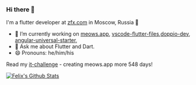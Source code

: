 ### Hi there 👋

I'm a flutter developer at [zfx.com](https://zfx.com) in Moscow, Russia 🌆

- 🔭 I’m currently working on [meows.app](https://meows.app), [vscode-flutter-files](https://github.com/Gorniv/vscode-flutter-files),[doppio-dev](https://github.com/doppio-dev), [angular-universal-starter](https://github.com/Angular-RU/angular-universal-starter), 
- 💬 Ask me about Flutter and Dart.
- 😄 Pronouns: he/him/his

Read my [it-challenge](https://medium.com/it-challenge) - creating meows.app more 548 days!

[![Felix's Github Stats](https://github-readme-stats.vercel.app/api?username=gorniv&count_private=true&theme=default&show_icons=true)](https://github.com/gorniv)
